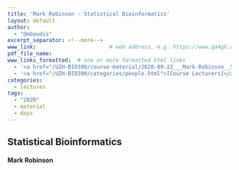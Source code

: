 ```yaml
---
title: 'Mark Robinson - Statistical Bioinformatics'
layout: default
author:
  - "@mbaudis"
excerpt_separator: <!--more-->
www_link: 						# web address, e.g. https://www.ga4gh.org; auto-linked
pdf_file_name:
www_links_formatted:  # one or more formatted html links
  - '<a href="/UZH-BIO390/course-material/2020-09-22___Mark-Robinson__Statistics-Bioinformatics__UZH-BIO390-HS20-lecture-02.pdf" target="_blank">[2020 lecture slides]</a>'
  - '<a href="/UZH-BIO390/categories/people.html">[Course Lecturers]</a>'
categories:
  - lectures
tags:
  - "2020"
  - material
  - days
---
```


## Statistical Bioinformatics
#### Mark Robinson

<!--more-->
